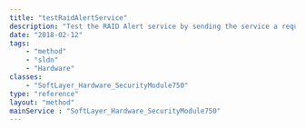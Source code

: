 ```yaml
---
title: "testRaidAlertService"
description: "Test the RAID Alert service by sending the service a request to store a test email for this server. The server must have an account ID and MAC address.  A RAID controller must also be installed. "
date: "2018-02-12"
tags:
    - "method"
    - "sldn"
    - "Hardware"
classes:
    - "SoftLayer_Hardware_SecurityModule750"
type: "reference"
layout: "method"
mainService : "SoftLayer_Hardware_SecurityModule750"
---
```

